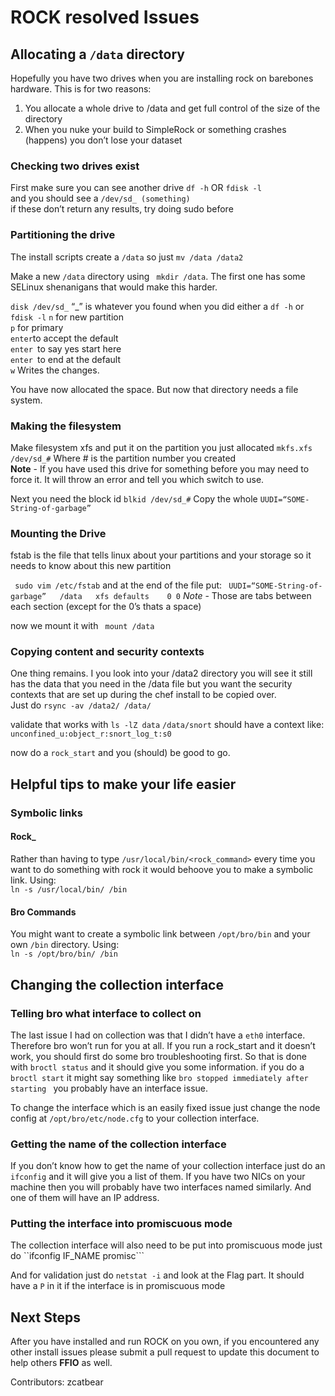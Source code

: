 # ROCK resolved Issues  
  
  
## Allocating a ``` /data ``` directory
Hopefully you have two drives when you are installing rock on barebones hardware. This is for two reasons:  
1. You allocate a whole drive to /data and get full control of the size of the directory  
1. When you nuke your build to SimpleRock or something crashes (happens) you don’t lose your dataset

### Checking two drives exist     
First make sure you can see another drive 
``` df -h ``` OR ``` fdisk -l ```  
and you should see a ``` /dev/sd_ (something) ```  
if these don’t return any results, try doing sudo before

### Partitioning the drive
The install scripts create a ``` /data ``` so just ``` mv /data /data2 ```
	
Make a new ``` /data ``` directory using ``` mkdir /data```.  The first one has some SELinux shenanigans that would make this harder.
	
``` disk /dev/sd_ ``` “_” is whatever you found when you did either a ```df -h``` or ```fdisk -l```
```n``` for new partition  
```p``` for primary  
```enter```to accept the default  
```enter ```to say yes start here  
```enter ```to end at the default  
```w``` Writes the changes.

You have now allocated the space. But now that directory needs a file system.

### Making the filesystem
Make filesystem xfs and put it on the partition you just allocated
``` mkfs.xfs /dev/sd_# ``` Where # is the partition number you created   
**Note** - If you have used this drive for something before you may need to force it. It will throw an error and tell  you which switch to use. 
	
Next you need the block id
```blkid /dev/sd_#``` 
Copy the whole ```UUDI=“SOME-String-of-garbage”```
	
### Mounting the Drive
fstab is the file that tells linux about your partitions and your storage so it needs to know about this new partition

``` sudo vim /etc/fstab```  and at the end of the file put:
``` UUDI=“SOME-String-of-garbage”	/data	xfs	defaults	0 0```
*Note* - Those are tabs between each section (except for the 0’s thats a space)


now we mount it with ``` mount /data```

### Copying content and security contexts
One thing remains. I you look into your /data2 directory you will see it still has the data that you need in the /data file but you want the security contexts that are set up during the chef install to be copied over.  
Just do ```rsync -av /data2/ /data/``` 

validate that works with ```ls -lZ data```
```/data/snort``` should have a context like:
```unconfined_u:object_r:snort_log_t:s0```

now do a ```rock_start``` and you (should) be good to go.

## Helpful tips to make your life easier
### Symbolic links
#### Rock_<command>
Rather than having to type ```/usr/local/bin/<rock_command>``` every time you want to do something with rock it would behoove you to make a symbolic link. Using:  
```ln -s /usr/local/bin/ /bin``` 
#### Bro Commands
You might want to create a symbolic link between ```/opt/bro/bin``` and your own ```/bin``` directory. Using:  
```ln -s /opt/bro/bin/ /bin``` 



## Changing the collection interface
### Telling bro what interface to collect on
The last issue I had on collection was that I didn’t have a ```eth0``` interface. Therefore bro won’t run for you at all. If you run a rock_start and it doesn’t work, you should first do some bro troubleshooting first.  So that is done with ```broctl status``` and it should give you some information. if you do a ```broctl start``` it might say something like ```bro stopped immediately after starting ``` you probably have an interface issue. 


To change the interface which is an easily fixed issue just change the node config at ```/opt/bro/etc/node.cfg``` to your collection interface.

### Getting the name of the collection interface
If you don’t know how to get the name of your collection interface just do an ```ifconfig``` and it will give you a list of them. If you have two NICs on your machine then you will probably have two interfaces named similarly. And one of them will have an IP address. 

### Putting the interface into promiscuous mode
The collection interface will also need to be put into promiscuous mode 
just do ``ifconfig IF_NAME promisc```

And for validation just do ```netstat -i``` and look at the Flag part. It should have a ```P``` in it if the interface is in promiscuous mode

## Next Steps
After you have installed and run ROCK on you own, if you encountered any other install issues please submit a pull request to update this document to help others **FFIO** as well.

Contributors: zcatbear




 
		